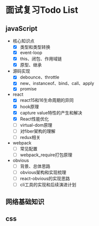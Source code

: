 # 面试复习Todo List

## javaScript

- 核心知识点
  - [x] 类型和类型转换
  - [x] event-loop
  - [x] this、闭包、作用域链
  - [x] 原型、继承

- 源码实现
  - [x] debounce、throttle
  - [x] new、instanceof、bind、call、apply
  - [x] promise

- react
  - [x] react15和16生命周期的异同
  - [x] hook原理
  - [x] capture value特性的产生和解决
  - [x] React性能优化
  - [ ] virtual-dom原理
  - [ ] 对fiber架构的理解
  - [ ] redux相关

- webpack
  - [ ] 常见配置
  - [ ] webpack_require打包原理

- obvious
  - [ ] 背景、总体思路
  - [ ] obvious架构和实现梳理
  - [ ] react-obvious的实现思路
  - [ ] cli工具的实现和后续演进计划

## 网络基础知识

## css
